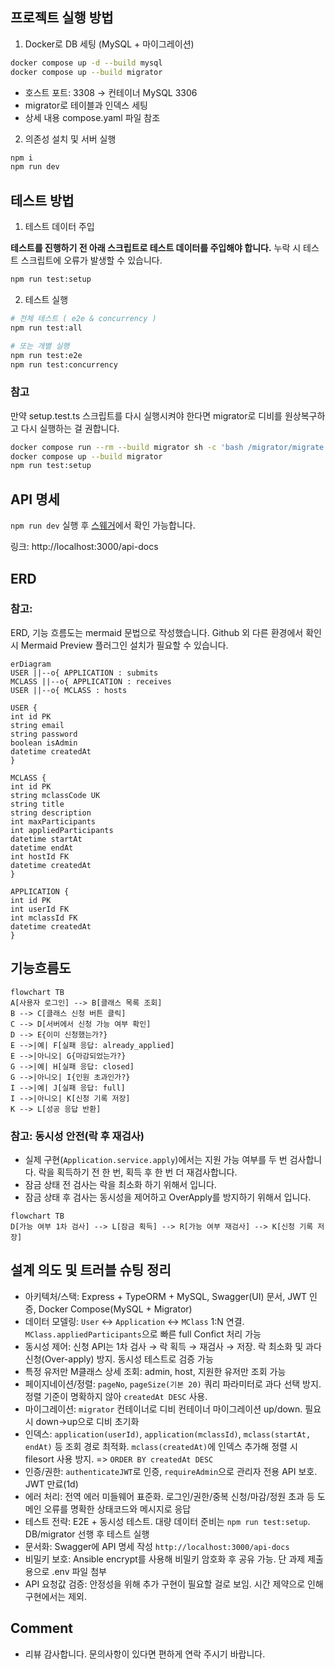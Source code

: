 ## 프로젝트 실행 방법

1. Docker로 DB 세팅 (MySQL + 마이그레이션)

```bash
docker compose up -d --build mysql
docker compose up --build migrator
```

- 호스트 포트: 3308 → 컨테이너 MySQL 3306
- migrator로 테이블과 인덱스 세팅
- 상세 내용 compose.yaml 파일 참조

2. 의존성 설치 및 서버 실행

```bash
npm i
npm run dev
```

## 테스트 방법

1. 테스트 데이터 주입

**테스트를 진행하기 전 아래 스크립트로 테스트 데이터를 주입해야 합니다.**
누락 시 테스트 스크립트에 오류가 발생할 수 있습니다.

```bash
npm run test:setup
```

2. 테스트 실행

```bash
# 전체 테스트 ( e2e & concurrency )
npm run test:all

# 또는 개별 실행
npm run test:e2e
npm run test:concurrency
```

### 참고

만약 setup.test.ts 스크립트를 다시 실행시켜야 한다면 migrator로 디비를 원상복구하고 다시 실행하는 걸 권합니다.

```bash
docker compose run --rm --build migrator sh -c 'bash /migrator/migrate.sh "$DB_HOST" "$DB_PORT" "$DB_NAME" "$DB_USERNAME" /run/secrets/mysql_user_password down'
docker compose up --build migrator
npm run test:setup
```

## API 명세

`npm run dev` 실행 후 [스웨거](http://localhost:3000/api-docs)에서 확인 가능합니다.

링크: http://localhost:3000/api-docs

## ERD

### 참고:

ERD, 기능 흐름도는 mermaid 문법으로 작성했습니다.
Github 외 다른 환경에서 확인 시 Mermaid Preview 플러그인 설치가 필요할 수 있습니다.

```mermaid
erDiagram
USER ||--o{ APPLICATION : submits
MCLASS ||--o{ APPLICATION : receives
USER ||--o{ MCLASS : hosts

USER {
int id PK
string email
string password
boolean isAdmin
datetime createdAt
}

MCLASS {
int id PK
string mclassCode UK
string title
string description
int maxParticipants
int appliedParticipants
datetime startAt
datetime endAt
int hostId FK
datetime createdAt
}

APPLICATION {
int id PK
int userId FK
int mclassId FK
datetime createdAt
}

```

## 기능흐름도

```mermaid
flowchart TB
A[사용자 로그인] --> B[클래스 목록 조회]
B --> C[클래스 신청 버튼 클릭]
C --> D[서버에서 신청 가능 여부 확인]
D --> E{이미 신청했는가?}
E -->|예| F[실패 응답: already_applied]
E -->|아니오| G{마감되었는가?}
G -->|예| H[실패 응답: closed]
G -->|아니오| I{인원 초과인가?}
I -->|예| J[실패 응답: full]
I -->|아니오| K[신청 기록 저장]
K --> L[성공 응답 반환]

```

### 참고: 동시성 안전(락 후 재검사)

- 실제 구현(`Application.service.apply`)에서는 지원 가능 여부를 두 번 검사합니다. 락을 획득하기 전 한 번, 획득 후 한 번 더 재검사합니다.
- 잠금 상태 전 검사는 락을 최소화 하기 위해서 입니다.
- 잠금 상태 후 검사는 동시성을 제어하고 OverApply를 방지하기 위해서 입니다.

```mermaid
flowchart TB
D[가능 여부 1차 검사] --> L[잠금 획득] --> R[가능 여부 재검사] --> K[신청 기록 저장]
```

## 설계 의도 및 트러블 슈팅 정리

- 아키텍처/스택: Express + TypeORM + MySQL, Swagger(UI) 문서, JWT 인증, Docker Compose(MySQL + Migrator)
- 데이터 모델링: `User` ↔ `Application` ↔ `MClass` 1:N 연결. `MClass.appliedParticipants`으로 빠른 full Confict 처리 가능
- 동시성 제어: 신청 API는 1차 검사 → 락 획득 → 재검사 → 저장. 락 최소화 및 과다 신청(Over-apply) 방지. 동시성 테스트로 검증 가능
- 특정 유저만 M클래스 상세 조회: admin, host, 지원한 유저만 조회 가능
- 페이지네이션/정렬: `pageNo`, `pageSize(기본 20)` 쿼리 파라미터로 과다 선택 방지. 정렬 기준이 명확하지 않아 `createdAt DESC` 사용.
- 마이그레이션: `migrator` 컨테이너로 디비 컨테이너 마이그레이션 up/down. 필요 시 down→up으로 디비 초기화
- 인덱스: `application(userId)`, `application(mclassId)`, `mclass(startAt, endAt)` 등 조회 경로 최적화. `mclass(createdAt)`에 인덱스 추가해 정렬 시 filesort 사용 방지. => `ORDER BY createdAt DESC`
- 인증/권한: `authenticateJWT`로 인증, `requireAdmin`으로 관리자 전용 API 보호. JWT 만료(1d)
- 에러 처리: 전역 에러 미들웨어 표준화. 로그인/권한/중복 신청/마감/정원 초과 등 도메인 오류를 명확한 상태코드와 메시지로 응답
- 테스트 전략: E2E + 동시성 테스트. 대량 데이터 준비는 `npm run test:setup`. DB/migrator 선행 후 테스트 실행
- 문서화: Swagger에 API 명세 작성 `http://localhost:3000/api-docs`
- 비밀키 보호: Ansible encrypt를 사용해 비밀키 암호화 후 공유 가능. 단 과제 제출용으로 .env 파일 첨부
- API 요청값 검증: 안정성을 위해 추가 구현이 필요할 걸로 보임. 시간 제약으로 인해 구현에서는 제외.

## Comment

- 리뷰 감사합니다. 문의사항이 있다면 편하게 연락 주시기 바랍니다.
